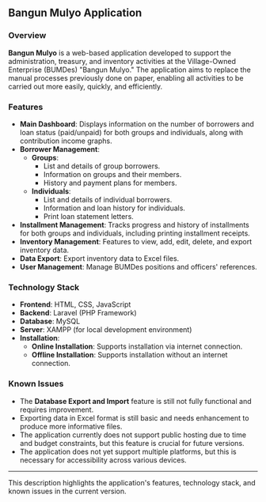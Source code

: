 ## Bangun Mulyo Application

### Overview
**Bangun Mulyo** is a web-based application developed to support the administration, treasury, and inventory activities at the Village-Owned Enterprise (BUMDes) "Bangun Mulyo." The application aims to replace the manual processes previously done on paper, enabling all activities to be carried out more easily, quickly, and efficiently.

### Features
- **Main Dashboard**: Displays information on the number of borrowers and loan status (paid/unpaid) for both groups and individuals, along with contribution income graphs.
- **Borrower Management**:
  - **Groups**:
    - List and details of group borrowers.
    - Information on groups and their members.
    - History and payment plans for members.
  - **Individuals**:
    - List and details of individual borrowers.
    - Information and loan history for individuals.
    - Print loan statement letters.
- **Installment Management**: Tracks progress and history of installments for both groups and individuals, including printing installment receipts.
- **Inventory Management**: Features to view, add, edit, delete, and export inventory data.
- **Data Export**: Export inventory data to Excel files.
- **User Management**: Manage BUMDes positions and officers' references.

### Technology Stack
- **Frontend**: HTML, CSS, JavaScript
- **Backend**: Laravel (PHP Framework)
- **Database**: MySQL
- **Server**: XAMPP (for local development environment)
- **Installation**:
  - **Online Installation**: Supports installation via internet connection.
  - **Offline Installation**: Supports installation without an internet connection.

### Known Issues
- The **Database Export and Import** feature is still not fully functional and requires improvement.
- Exporting data in Excel format is still basic and needs enhancement to produce more informative files.
- The application currently does not support public hosting due to time and budget constraints, but this feature is crucial for future versions.
- The application does not yet support multiple platforms, but this is necessary for accessibility across various devices.

---

This description highlights the application's features, technology stack, and known issues in the current version.
